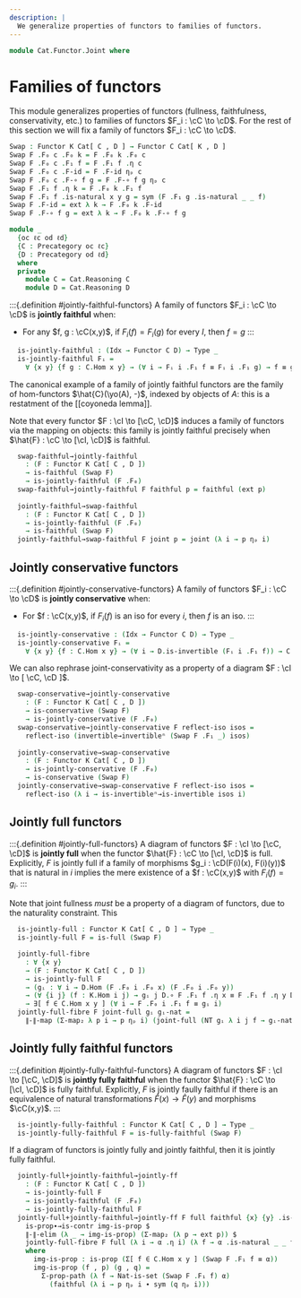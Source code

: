 ```yaml
---
description: |
  We generalize properties of functors to families of functors.
---
```

<!--
```agda
open import Cat.Functor.Conservative
open import Cat.Functor.Naturality
open import Cat.Functor.Properties
open import Cat.Functor.Base
open import Cat.Prelude

import Cat.Reasoning
```
-->
```agda
module Cat.Functor.Joint where
```

<!--
```agda
private variable
  o h o₁ h₁ iℓ : Level
  C D K : Precategory o h
  Idx : Type iℓ
open Functor
open _=>_
```
-->

# Families of functors

This module generalizes properties of functors (fullness, faithfulness,
conservativity, etc.) to families of functors $F_i : \cC \to \cD$.
For the rest of this section we will fix a family of functors
$F_i : \cC \to \cD$.

```agda
Swap : Functor K Cat[ C , D ] → Functor C Cat[ K , D ]
Swap F .F₀ c .F₀ k = F .F₀ k .F₀ c
Swap F .F₀ c .F₁ f = F .F₁ f .η c
Swap F .F₀ c .F-id = F .F-id ηₚ c
Swap F .F₀ c .F-∘ f g = F .F-∘ f g ηₚ c
Swap F .F₁ f .η k = F .F₀ k .F₁ f
Swap F .F₁ f .is-natural x y g = sym (F .F₁ g .is-natural _ _ f)
Swap F .F-id = ext λ k → F .F₀ k .F-id
Swap F .F-∘ f g = ext λ k → F .F₀ k .F-∘ f g 

module _
  {oc ℓc od ℓd}
  {C : Precategory oc ℓc}
  {D : Precategory od ℓd}
  where
  private
    module C = Cat.Reasoning C
    module D = Cat.Reasoning D
```

:::{.definition #jointly-faithful-functors}
A family of functors $F_i : \cC \to \cD$ is **jointly faithful** when:
- For any $f, g : \cC(x,y)$, if $F_i(f) = F_i(g)$ for every $I$, then
$f = g$
:::

```agda
  is-jointly-faithful : (Idx → Functor C D) → Type _
  is-jointly-faithful Fᵢ =
    ∀ {x y} {f g : C.Hom x y} → (∀ i → Fᵢ i .F₁ f ≡ Fᵢ i .F₁ g) → f ≡ g
```

The canonical example of a family of jointly faithful functors are the
family of hom-functors $\hat{C}(\yo(A), -)$, indexed by objects of $A$:
this is a restatment of the [[coyoneda lemma]].

Note that every functor $F : \cI \to [\cC, \cD]$ induces a family of
functors via the mapping on objects: this family is jointly faithful
precisely when $\hat{F} : \cC \to [\cI, \cD]$ is faithful.

```agda
  swap-faithful→jointly-faithful
    : (F : Functor K Cat[ C , D ])
    → is-faithful (Swap F)
    → is-jointly-faithful (F .F₀)
  swap-faithful→jointly-faithful F faithful p = faithful (ext p)
  
  jointly-faithful→swap-faithful
    : (F : Functor K Cat[ C , D ])
    → is-jointly-faithful (F .F₀)
    → is-faithful (Swap F)
  jointly-faithful→swap-faithful F joint p = joint (λ i → p ηₚ i)
```

## Jointly conservative functors

:::{.definition #jointly-conservative-functors}
A family of functors $F_i : \cC \to \cD$ is **jointly conservative** when:
- For $f : \cC(x,y)$, if $F_i(f)$ is an iso for every $i$, then $f$ is an iso.
:::

```agda
  is-jointly-conservative : (Idx → Functor C D) → Type _
  is-jointly-conservative Fᵢ =
    ∀ {x y} {f : C.Hom x y} → (∀ i → D.is-invertible (Fᵢ i .F₁ f)) → C.is-invertible f
```

We can also rephrase joint-conservativity as a property of a diagram
$F : \cI \to [ \cC, \cD ]$.

```agda
  swap-conservative→jointly-conservative
    : (F : Functor K Cat[ C , D ])
    → is-conservative (Swap F)
    → is-jointly-conservative (F .F₀)
  swap-conservative→jointly-conservative F reflect-iso isos =
    reflect-iso (invertible→invertibleⁿ (Swap F .F₁ _) isos)
  
  jointly-conservative→swap-conservative
    : (F : Functor K Cat[ C , D ])
    → is-jointly-conservative (F .F₀)
    → is-conservative (Swap F)
  jointly-conservative→swap-conservative F reflect-iso isos =
    reflect-iso (λ i → is-invertibleⁿ→is-invertible isos i)
```


## Jointly full functors

:::{.definition #jointly-full-functors}
A diagram of functors $F : \cI \to [\cC, \cD]$ is **jointly full** when
the functor $\hat{F} : \cC \to [\cI, \cD]$ is full. Explicitly, $F$ is
jointly full if a family of morphisms $g_i : \cD(F(i)(x), F(i)(y))$ that is
natural in $i$ implies the mere existence of a $f : \cC(x,y)$ with
$F_i(f) = g_i$.
:::

Note that joint fullness *must* be a property of a diagram of functors,
due to the naturality constraint. This

<!--
```agda
module _
  {oc ℓc od ℓd ok ℓk}
  {C : Precategory oc ℓc}
  {D : Precategory od ℓd}
  {K : Precategory ok ℓk}
  where
  private
    module C = Cat.Reasoning C
    module D = Cat.Reasoning D
    module K = Cat.Reasoning K
```
-->

```agda
  is-jointly-full : Functor K Cat[ C , D ] → Type _
  is-jointly-full F = is-full (Swap F)

  jointly-full-fibre
    : ∀ {x y}
    → (F : Functor K Cat[ C , D ])
    → is-jointly-full F
    → (gᵢ : ∀ i → D.Hom (F .F₀ i .F₀ x) (F .F₀ i .F₀ y))
    → (∀ {i j} (f : K.Hom i j) → gᵢ j D.∘ F .F₁ f .η x ≡ F .F₁ f .η y D.∘ gᵢ i)
    → ∃[ f ∈ C.Hom x y ] (∀ i → F .F₀ i .F₁ f ≡ gᵢ i)
  jointly-full-fibre F joint-full gᵢ gᵢ-nat =
    ∥-∥-map (Σ-map₂ λ p i → p ηₚ i) (joint-full (NT gᵢ λ i j f → gᵢ-nat f))
```


## Jointly fully faithful functors

:::{.definition #jointly-fully-faithful-functors}
A diagram of functors $F : \cI \to [\cC, \cD]$ is **jointly fully faithful** when
the functor $\hat{F} : \cC \to [\cI, \cD]$ is fully faithful. Explicitly, $F$ is
jointly faully faithful if there is an equivalence of natural transformations
$\hat{F}(x) \to \hat{F}(y)$ and morphisms $\cC(x,y)$.
:::

```agda
  is-jointly-fully-faithful : Functor K Cat[ C , D ] → Type _
  is-jointly-fully-faithful F = is-fully-faithful (Swap F)
```

If a diagram of functors is jointly fully and jointly faithful, then it is jointly
fully faithful.

```agda
  jointly-full+jointly-faithful→jointly-ff
    : (F : Functor K Cat[ C , D ])
    → is-jointly-full F
    → is-jointly-faithful (F .F₀)
    → is-jointly-fully-faithful F
  jointly-full+jointly-faithful→jointly-ff F full faithful {x} {y} .is-eqv α =
    is-prop∙→is-contr img-is-prop $
    ∥-∥-elim (λ _ → img-is-prop) (Σ-map₂ (λ p → ext p)) $
    jointly-full-fibre F full (λ i → α .η i) (λ f → α .is-natural _ _ f)
    where
      img-is-prop : is-prop (Σ[ f ∈ C.Hom x y ] (Swap F .F₁ f ≡ α))
      img-is-prop (f , p) (g , q) =
        Σ-prop-path (λ f → Nat-is-set (Swap F .F₁ f) α)
          (faithful (λ i → p ηₚ i ∙ sym (q ηₚ i)))
```
